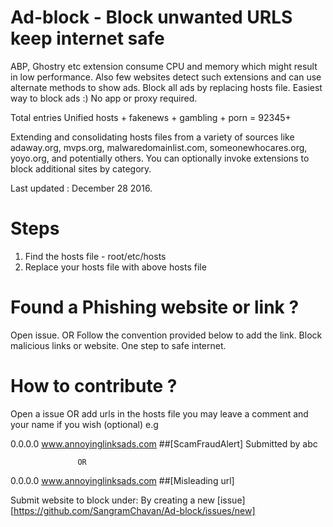 # Ad-block - Block unwanted URLS keep internet safe
ABP, Ghostry etc extension consume CPU and memory which might result in low performance.
Also few websites detect such extensions and can use alternate methods to show ads.
Block all ads by replacing hosts file.
Easiest way to block ads :) No app or proxy required.

Total entries Unified hosts + fakenews + gambling + porn = 92345+  

Extending and consolidating hosts files from a variety of sources like adaway.org, mvps.org, malwaredomainlist.com, someonewhocares.org, yoyo.org, and potentially others. You can optionally invoke extensions to block additional sites by category. 

Last updated : December 28 2016.


# Steps
1. Find the hosts file - root/etc/hosts
2. Replace your hosts file with above hosts file

# Found a Phishing website or link ?
Open issue. OR Follow the convention provided below to add the link.
Block malicious links or website. One step to safe internet.

# How to contribute ?
Open a issue OR add urls in the hosts file
you may leave a comment and your name if you wish (optional)
e.g 

0.0.0.0 www.annoyinglinksads.com ##[ScamFraudAlert] Submitted by abc

                   OR

0.0.0.0 www.annoyinglinksads.com ##[Misleading url]  

Submit website to block under: By creating a new [issue][https://github.com/SangramChavan/Ad-block/issues/new]
